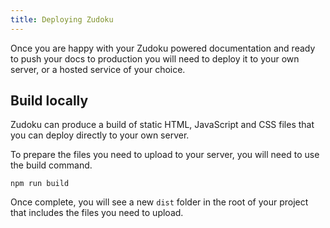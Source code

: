 ```yaml
---
title: Deploying Zudoku
---
```


Once you are happy with your Zudoku powered documentation and ready to push your docs to production you will need to deploy it to your own server, or a hosted service of your choice.

## Build locally

Zudoku can produce a build of static HTML, JavaScript and CSS files that you can deploy directly to your own server.

To prepare the files you need to upload to your server, you will need to use the build command.

```
npm run build
```

Once complete, you will see a new `dist` folder in the root of your project that includes the files you need to upload.
